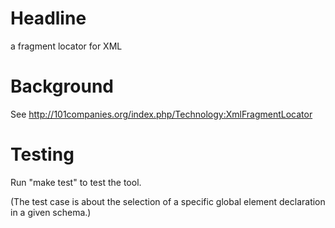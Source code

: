 # Headline

a fragment locator for XML

# Background

See http://101companies.org/index.php/Technology:XmlFragmentLocator

# Testing

Run "make test" to test the tool.

(The test case is about the selection of a specific global element declaration
in a given schema.)
